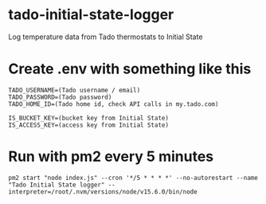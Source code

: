 # tado-initial-state-logger
Log temperature data from Tado thermostats to Initial State


# Create .env with something like this 

```
TADO_USERNAME=(Tado username / email)
TADO_PASSWORD=(Tado password)
TADO_HOME_ID=(Tado home id, check API calls in my.tado.com)

IS_BUCKET_KEY=(bucket key from Initial State)
IS_ACCESS_KEY=(access key from Initial State)
```

# Run with pm2 every 5 minutes 

```
pm2 start "node index.js" --cron '*/5 * * * *' --no-autorestart --name "Tado Initial State logger" --interpreter=/root/.nvm/versions/node/v15.6.0/bin/node
```

